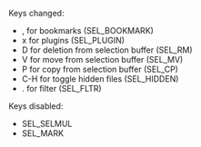 Keys changed:
- , for bookmarks (SEL_BOOKMARK)
- x for plugins (SEL_PLUGIN)
- D for deletion from selection buffer (SEL_RM)
- V for move from selection buffer (SEL_MV)
- P for copy from selection buffer (SEL_CP)
- C-H for toggle hidden files (SEL_HIDDEN)
- . for filter (SEL_FLTR)

Keys disabled:
- SEL_SELMUL
- SEL_MARK
